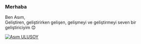 ### Merhaba
Ben Asım, <br>
Geliştiren, geliştirirken gelişen, gelişmeyi ve geliştirmeyi seven bir  geliştiriciyim :blush:<br>

<p align="left"> <a href="https://github.com/ryo-ma/github-profile-trophy"><img src="https://github-profile-trophy.vercel.app/?username=asmulusoy" alt="Asım ULUSOY" /></a> </p>

